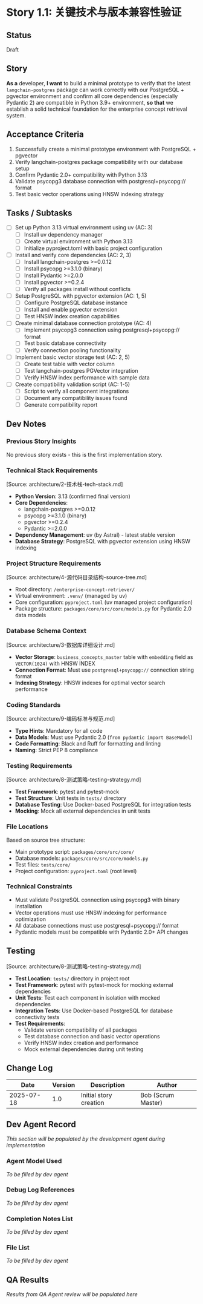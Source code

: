 # Story 1.1: 关键技术与版本兼容性验证

## Status
Draft

## Story
**As a** developer,
**I want** to build a minimal prototype to verify that the latest `langchain-postgres` package can work correctly with our PostgreSQL + pgvector environment and confirm all core dependencies (especially Pydantic 2) are compatible in Python 3.9+ environment,
**so that** we establish a solid technical foundation for the enterprise concept retrieval system.

## Acceptance Criteria
1. Successfully create a minimal prototype environment with PostgreSQL + pgvector
2. Verify langchain-postgres package compatibility with our database setup
3. Confirm Pydantic 2.0+ compatibility with Python 3.13
4. Validate psycopg3 database connection with postgresql+psycopg:// format
5. Test basic vector operations using HNSW indexing strategy

## Tasks / Subtasks
- [ ] Set up Python 3.13 virtual environment using uv (AC: 3)
  - [ ] Install uv dependency manager
  - [ ] Create virtual environment with Python 3.13
  - [ ] Initialize pyproject.toml with basic project configuration
- [ ] Install and verify core dependencies (AC: 2, 3)
  - [ ] Install langchain-postgres >=0.0.12
  - [ ] Install psycopg >=3.1.0 (binary)
  - [ ] Install Pydantic >=2.0.0
  - [ ] Install pgvector >=0.2.4
  - [ ] Verify all packages install without conflicts
- [ ] Setup PostgreSQL with pgvector extension (AC: 1, 5)
  - [ ] Configure PostgreSQL database instance
  - [ ] Install and enable pgvector extension
  - [ ] Test HNSW index creation capabilities
- [ ] Create minimal database connection prototype (AC: 4)
  - [ ] Implement psycopg3 connection using postgresql+psycopg:// format
  - [ ] Test basic database connectivity
  - [ ] Verify connection pooling functionality
- [ ] Implement basic vector storage test (AC: 2, 5)
  - [ ] Create test table with vector column
  - [ ] Test langchain-postgres PGVector integration
  - [ ] Verify HNSW index performance with sample data
- [ ] Create compatibility validation script (AC: 1-5)
  - [ ] Script to verify all component integrations
  - [ ] Document any compatibility issues found
  - [ ] Generate compatibility report

## Dev Notes

### Previous Story Insights
No previous story exists - this is the first implementation story.

### Technical Stack Requirements
[Source: architecture/2-技术栈-tech-stack.md]
- **Python Version**: 3.13 (confirmed final version)
- **Core Dependencies**:
  - langchain-postgres >=0.0.12
  - psycopg >=3.1.0 (binary)
  - pgvector >=0.2.4  
  - Pydantic >=2.0.0
- **Dependency Management**: uv (by Astral) - latest stable version
- **Database Strategy**: PostgreSQL with pgvector extension using HNSW indexing

### Project Structure Requirements
[Source: architecture/4-源代码目录结构-source-tree.md]
- Root directory: `/enterprise-concept-retriever/`
- Virtual environment: `.venv/` (managed by uv)
- Core configuration: `pyproject.toml` (uv managed project configuration)
- Package structure: `packages/core/src/core/models.py` for Pydantic 2.0 data models

### Database Schema Context
[Source: architecture/3-数据库详细设计.md]
- **Vector Storage**: `business_concepts_master` table with `embedding` field as `VECTOR(1024)` with HNSW INDEX
- **Connection Format**: Must use `postgresql+psycopg://` connection string format
- **Indexing Strategy**: HNSW indexes for optimal vector search performance

### Coding Standards
[Source: architecture/9-编码标准与规范.md]
- **Type Hints**: Mandatory for all code
- **Data Models**: Must use Pydantic 2.0 (`from pydantic import BaseModel`)
- **Code Formatting**: Black and Ruff for formatting and linting
- **Naming**: Strict PEP 8 compliance

### Testing Requirements
[Source: architecture/8-测试策略-testing-strategy.md]
- **Test Framework**: pytest and pytest-mock
- **Test Structure**: Unit tests in `tests/` directory
- **Database Testing**: Use Docker-based PostgreSQL for integration tests
- **Mocking**: Mock all external dependencies in unit tests

### File Locations
Based on source tree structure:
- Main prototype script: `packages/core/src/core/`
- Database models: `packages/core/src/core/models.py`
- Test files: `tests/core/`
- Project configuration: `pyproject.toml` (root level)

### Technical Constraints
- Must validate PostgreSQL connection using psycopg3 with binary installation
- Vector operations must use HNSW indexing for performance optimization
- All database connections must use postgresql+psycopg:// format
- Pydantic models must be compatible with Pydantic 2.0+ API changes

## Testing
[Source: architecture/8-测试策略-testing-strategy.md]
- **Test Location**: `tests/` directory in project root
- **Test Framework**: pytest with pytest-mock for mocking external dependencies
- **Unit Tests**: Test each component in isolation with mocked dependencies
- **Integration Tests**: Use Docker-based PostgreSQL for database connectivity tests
- **Test Requirements**: 
  - Validate version compatibility of all packages
  - Test database connection and basic vector operations
  - Verify HNSW index creation and performance
  - Mock external dependencies during unit testing

## Change Log
| Date | Version | Description | Author |
|------|---------|-------------|---------|
| 2025-07-18 | 1.0 | Initial story creation | Bob (Scrum Master) |

## Dev Agent Record
*This section will be populated by the development agent during implementation*

### Agent Model Used
*To be filled by dev agent*

### Debug Log References
*To be filled by dev agent*

### Completion Notes List
*To be filled by dev agent*

### File List
*To be filled by dev agent*

## QA Results
*Results from QA Agent review will be populated here*